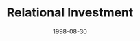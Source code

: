 ---
layout: message
category: message
series: "The Character of Christ"
title: "Relational Investment"
date: 1998-08-30
audio-description: "Who was Jesus? What was he like? We take a closer look at His character qualities. "
audio: ""
audio-title: "Relational Investment"
audio-duration: "&#58;"
---